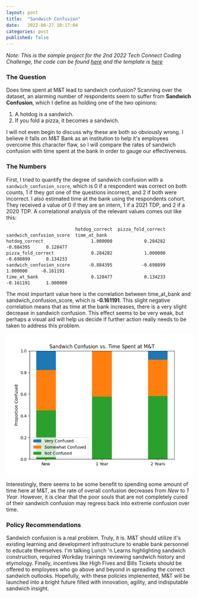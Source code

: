 ```yaml
---
layout: post
title:  "Sandwich Confusion"
date:   2022-06-27 10:17:04
categories: post
published: false
---
```


*Note: This is the sample project for the 2nd 2022 Tech Connect Coding Challenge, the code can be found [here](https://github.com/agindi/TCHotTakes_SampleProject) and the template is [here](https://github.com/agindi/TCHotTakes_Template)*

### The Question
Does time spent at M&T lead to sandwich confusion? Scanning over the dataset, an alarming number of respondents seem to suffer from **Sandwich Confusion**, which I define as holding one of the two opinions:

1. A hotdog is a sandwich.
2. If you fold a pizza, it becomes a sandwich.

I will not even begin to discuss why these are both so obviously wrong. I believe it falls on M&T Bank as an institution to help it's employees overcome this character flaw, so I will compare the rates of sandwich confusion with time spent at the bank in order to gauge our effectiveness.

### The Numbers
First, I tried to quantify the degree of sandwich confusion with a `sandwich_confusion_score`, which is 0 if a respondent was correct on both counts, 1 if they got one of the questions incorrect, and 2 if both were incorrect. I also estimated time at the bank using the respondents cohort. They received a value of 0 if they are an intern, 1 if a 2021 TDP, and 2 if a 2020 TDP. A correlational analysis of the relevant values comes out like this:

```
                          hotdog_correct  pizza_fold_correct  sandwich_confusion_score  time_at_bank
hotdog_correct                  1.000000            0.284282                 -0.884395      0.128477
pizza_fold_correct              0.284282            1.000000                 -0.698899      0.134233
sandwich_confusion_score       -0.884395           -0.698899                  1.000000     -0.161191
time_at_bank                    0.128477            0.134233                 -0.161191      1.000000
```

The most important value here is the correlation between time_at_bank and sandwich_confusion_score, which is **-0.161191**. This slight negative correlation means that as time at the bank increases, there is a very slight decrease in sandwich confusion. This effect seems to be very weak, but perhaps a visual aid will help us decide if further action really needs to be taken to address this problem.

![Sandwich Confusion vs. Time Spent at M&T](/assets/images/TCHotTakes/Figure_1.png)

Interestingly, there seems to be some benefit to spending some amount of time here at M&T, as the rate of overall confusion decreases from *New* to *1 Year*. However, it is clear that the poor souls that are not completely cured of their sandwich confusion may regress back into extreme confusion over time.

### Policy Recommendations
Sandwich confusion is a real problem. Truly, it is. M&T should utilize it's existing learning and development infrastructure to enable bank personnel to educate themselves. I'm talking Lunch 'n Learns highlighting sandwich construction, required Workday trainings reviewing sandwich history and etymology. Finally, incentives like High Fives and Bills Tickets should be offered to employees who go above and beyond in spreading the correct sandwich outlooks. Hopefully, with these policies implenented, M&T will be launched into a bright future filled with innovation, agility, and indisputable sandwich insight.